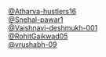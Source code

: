 [@Atharva-hustlers16](https://github.com/Atharva-hustlers16)<br>
[@Snehal-pawar1](https://github.com/Snehal-pawar1)<br>
[@Vaishnavi-deshmukh-001](https://github.com/Vaishnavi-deshmukh-001)<br>
[@RohitGaikwad05](https://github.com/RohitGaikwad05)<br>
[@vrushabh-09](https://github.com/vrushabh-09)<br>
